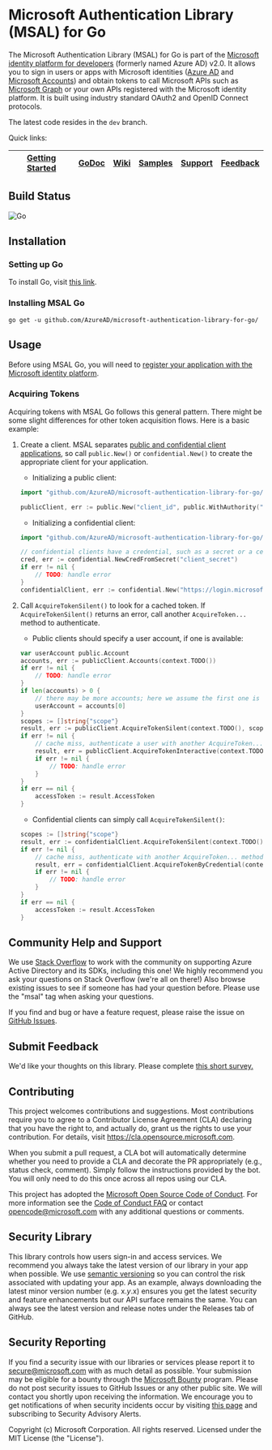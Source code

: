 # Microsoft Authentication Library (MSAL) for Go

The Microsoft Authentication Library (MSAL) for Go is part of the [Microsoft identity platform for developers](https://aka.ms/aaddevv2) (formerly named Azure AD) v2.0. It allows you to sign in users or apps with Microsoft identities ([Azure AD](https://azure.microsoft.com/services/active-directory/) and [Microsoft Accounts](https://account.microsoft.com)) and obtain tokens to call Microsoft APIs such as [Microsoft Graph](https://graph.microsoft.io/) or your own APIs registered with the Microsoft identity platform. It is built using industry standard OAuth2 and OpenID Connect protocols.

The latest code resides in the `dev` branch.

Quick links:

| [Getting Started](https://docs.microsoft.com/azure/active-directory/develop/#quickstarts) | [GoDoc](https://pkg.go.dev/github.com/AzureAD/microsoft-authentication-library-for-go/apps) | [Wiki](https://github.com/AzureAD/microsoft-authentication-library-for-go/wiki) | [Samples](https://github.com/AzureAD/microsoft-authentication-library-for-go/tree/dev/apps/tests/devapps) | [Support](README.md#community-help-and-support) | [Feedback](https://forms.office.com/r/s4waBAytFJ) |
| ------------------------------------------------------------------------------------------------------- | --------------------------------------------------------------------------------------------------------------------------------------------------- | ------------------------------------------------------------------------------------------ | ------------------------------------------------------------------------------------------------------------------ | ------------------------------------------------------------------------------------------------------------------ | ------------------------------------------------------------------------------------------------------- |

## Build Status

![Go](https://github.com/AzureAD/microsoft-authentication-library-for-go/workflows/Go/badge.svg?branch=dev)

## Installation

### Setting up Go
To install Go, visit [this link](https://golang.org/dl/).

### Installing MSAL Go
`go get -u github.com/AzureAD/microsoft-authentication-library-for-go/`

## Usage
Before using MSAL Go, you will need to [register your application with the Microsoft identity platform](https://docs.microsoft.com/azure/active-directory/develop/quickstart-v2-register-an-app).

### Acquiring Tokens

Acquiring tokens with MSAL Go follows this general pattern. There might be some slight differences for other token acquisition flows. Here is a basic example:

1. Create a client. MSAL separates [public and confidential client applications](https://tools.ietf.org/html/rfc6749#section-2.1), so call `public.New()` or `confidential.New()` to create the appropriate client for your application.

   * Initializing a public client:

    ```go
    import "github.com/AzureAD/microsoft-authentication-library-for-go/apps/public"

    publicClient, err := public.New("client_id", public.WithAuthority("https://login.microsoftonline.com/your_tenant"))
    ```

   * Initializing a confidential client:

    ```go
    import "github.com/AzureAD/microsoft-authentication-library-for-go/apps/confidential"

    // confidential clients have a credential, such as a secret or a certificate
    cred, err := confidential.NewCredFromSecret("client_secret")
    if err != nil {
        // TODO: handle error
    }
    confidentialClient, err := confidential.New("https://login.microsoftonline.com/your_tenant", "client_id", cred)
    ```

1. Call `AcquireTokenSilent()` to look for a cached token. If `AcquireTokenSilent()` returns an error, call another `AcquireToken...` method to authenticate.

    * Public clients should specify a user account, if one is available:

    ```go
    var userAccount public.Account
    accounts, err := publicClient.Accounts(context.TODO())
	if err != nil {
		// TODO: handle error
	}
    if len(accounts) > 0 {
        // there may be more accounts; here we assume the first one is wanted
        userAccount = accounts[0]
    }
    scopes := []string{"scope"}
    result, err := publicClient.AcquireTokenSilent(context.TODO(), scopes, public.WithSilentAccount(userAccount))
    if err != nil {
        // cache miss, authenticate a user with another AcquireToken... method
        result, err = publicClient.AcquireTokenInteractive(context.TODO(), scopes)
        if err != nil {
            // TODO: handle error
        }
    }
    if err == nil {
        accessToken := result.AccessToken
    }
    ```

    * Confidential clients can simply call `AcquireTokenSilent()`:

    ```go
    scopes := []string{"scope"}
    result, err := confidentialClient.AcquireTokenSilent(context.TODO(), scopes)
    if err != nil {
        // cache miss, authenticate with another AcquireToken... method
        result, err = confidentialClient.AcquireTokenByCredential(context.TODO(), scopes)
        if err != nil {
            // TODO: handle error
        }
    }
    if err == nil {
        accessToken := result.AccessToken
    }
    ```

## Community Help and Support

We use [Stack Overflow](http://stackoverflow.com/questions/tagged/msal) to work with the community on supporting Azure Active Directory and its SDKs, including this one! We highly recommend you ask your questions on Stack Overflow (we're all on there!) Also browse existing issues to see if someone has had your question before. Please use the "msal" tag when asking your questions.

If you find and bug or have a feature request, please raise the issue on [GitHub Issues](https://github.com/AzureAD/microsoft-authentication-library-for-go/issues).

## Submit Feedback
We'd like your thoughts on this library. Please complete [this short survey.](https://forms.office.com/r/s4waBAytFJ)

## Contributing

This project welcomes contributions and suggestions.  Most contributions require you to agree to a
Contributor License Agreement (CLA) declaring that you have the right to, and actually do, grant us
the rights to use your contribution. For details, visit https://cla.opensource.microsoft.com.

When you submit a pull request, a CLA bot will automatically determine whether you need to provide
a CLA and decorate the PR appropriately (e.g., status check, comment). Simply follow the instructions
provided by the bot. You will only need to do this once across all repos using our CLA.

This project has adopted the [Microsoft Open Source Code of Conduct](https://opensource.microsoft.com/codeofconduct/).
For more information see the [Code of Conduct FAQ](https://opensource.microsoft.com/codeofconduct/faq/) or
contact [opencode@microsoft.com](mailto:opencode@microsoft.com) with any additional questions or comments.

## Security Library

This library controls how users sign-in and access services. We recommend you always take the latest version of our library in your app when possible. We use [semantic versioning](http://semver.org) so you can control the risk associated with updating your app. As an example, always downloading the latest minor version number (e.g. x.*y*.x) ensures you get the latest security and feature enhancements but our API surface remains the same. You can always see the latest version and release notes under the Releases tab of GitHub.

## Security Reporting

If you find a security issue with our libraries or services please report it to [secure@microsoft.com](mailto:secure@microsoft.com) with as much detail as possible. Your submission may be eligible for a bounty through the [Microsoft Bounty](http://aka.ms/bugbounty) program. Please do not post security issues to GitHub Issues or any other public site. We will contact you shortly upon receiving the information. We encourage you to get notifications of when security incidents occur by visiting [this page](https://technet.microsoft.com/en-us/security/dd252948) and subscribing to Security Advisory Alerts.

Copyright (c) Microsoft Corporation.  All rights reserved. Licensed under the MIT License (the "License").
